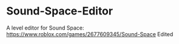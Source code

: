 # Sound-Space-Editor
A level editor for Sound Space: https://www.roblox.com/games/2677609345/Sound-Space
Edited
